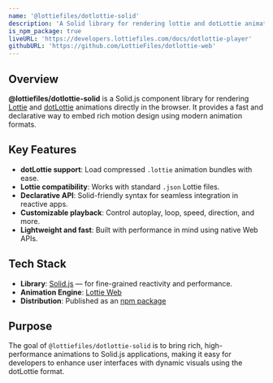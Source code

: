 ```yaml
---
name: '@lottiefiles/dotlottie-solid'
description: 'A Solid library for rendering lottie and dotLottie animations in the browser.'
is_npm_package: true
liveURL: 'https://developers.lottiefiles.com/docs/dotlottie-player'
githubURL: 'https://github.com/LottieFiles/dotlottie-web'
---
```


## Overview

**@lottiefiles/dotlottie-solid** is a Solid.js component library for rendering [Lottie](https://airbnb.io/lottie/) and [dotLottie](https://dotlottie.io) animations directly in the browser. It provides a fast and declarative way to embed rich motion design using modern animation formats.

## Key Features

- **dotLottie support**: Load compressed `.lottie` animation bundles with ease.
- **Lottie compatibility**: Works with standard `.json` Lottie files.
- **Declarative API**: Solid-friendly syntax for seamless integration in reactive apps.
- **Customizable playback**: Control autoplay, loop, speed, direction, and more.
- **Lightweight and fast**: Built with performance in mind using native Web APIs.

## Tech Stack

- **Library**: [Solid.js](https://www.solidjs.com) — for fine-grained reactivity and performance.
- **Animation Engine**: [Lottie Web](https://github.com/airbnb/lottie-web)
- **Distribution**: Published as an [npm package](https://www.npmjs.com/package/@lottiefiles/dotlottie-solid)

## Purpose

The goal of `@lottiefiles/dotlottie-solid` is to bring rich, high-performance animations to Solid.js applications, making it easy for developers to enhance user interfaces with dynamic visuals using the dotLottie format.
